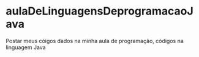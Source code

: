# aulaDeLinguagensDeprogramacaoJava
Postar meus cóigos dados na minha aula de programação, códigos na linguagem Java
